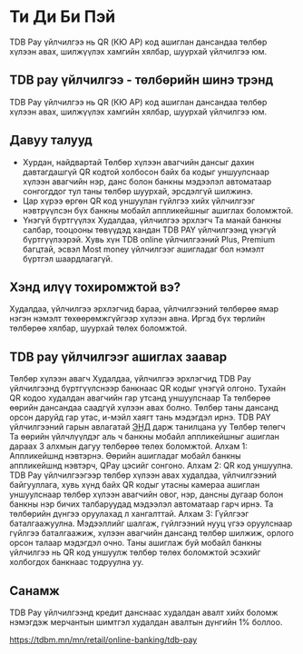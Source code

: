 # Ти Ди Би Пэй
TDB Pay үйлчилгээ нь QR (КЮ АР) код ашиглан дансандаа төлбөр хүлээн авах, шилжүүлэх хамгийн хялбар, шуурхай үйлчилгээ юм.
## TDB pay үйлчилгээ - төлбөрийн шинэ трэнд
TDB Pay үйлчилгээ нь QR (КЮ АР) код ашиглан дансандаа төлбөр хүлээн авах, шилжүүлэх хамгийн хялбар, шуурхай үйлчилгээ юм.
## Давуу талууд
* Хурдан, найдвартай
Төлбөр хүлээн авагчийн дансыг дахин давтагдашгүй QR кодтой холбосон байх ба кодыг уншуулснаар хүлээн авагчийн нэр, данс болон банкны мэдээлэл автоматаар сонгогддог тул таны төлбөр шуурхай, эрсдэлгүй шилжинэ.
* Цар хүрээ өргөн
QR код уншуулан гүйлгээ хийх үйлчилгээг нэвтрүүлсэн бүх банкны мобайл аппликейшныг ашиглах боломжтой.
* Үнэгүй бүртгүүлэх
Худалдаа, үйлчилгээ эрхлэгч Та манай банкны салбар, тооцооны төвүүдэд хандан TDB PAY үйлчилгээнд үнэгүй бүртгүүлээрэй.
Хувь хүн TDB online үйлчилгээний Plus, Premium багцтай, эсвэл Most money үйлчилгээг ашигладаг бол нэмэлт бүртгэл шаардлагагүй.
## Хэнд илүү тохиромжтой вэ?
Худалдаа, үйлчилгээ эрхлэгчид бараа, үйлчилгээний төлбөрөө ямар нэгэн нэмэлт төхөөрөмжгүйгээр хүлээн авна.
Иргэд бүх төрлийн төлбөрөө хялбар, шуурхай төлөх боломжтой.
## TDB pay үйлчилгээг ашиглах заавар
Төлбөр хүлээн авагч
Худалдаа, үйлчилгээ эрхлэгчид TDB Pay үйлчилгээнд бүртгүүлснээр банкнаас QR кодыг үнэгүй олгоно. Тухайн QR кодоо худалдан авагчийн гар утсанд уншуулснаар Та төлбөрөө өөрийн дансандаа саадгүй хүлээн авах болно. Төлбөр таны дансанд орсон даруйд гар утас, и-мэйл хаягт тань мэдэгдэл ирнэ.
TDB PAY үйлчилгээний гарын авлагатай [ЭНД](http://www.tdbm.mn/bundles/public/ebroch/tdbpay/brochure.html) дарж танилцана уу
Төлбөр төлөгч
Та өөрийн үйлчлүүлдэг аль ч банкны мобайл аппликейшныг ашиглан дараах 3 алхмын дагуу төлбөрөө төлөх боломжтой.
Алхам 1: Аппликейшнд нэвтэрнэ.
Өөрийн ашигладаг мобайл банкны аппликейшнд нэвтэрч, QPay цэсийг сонгоно.
Алхам 2: QR код уншуулна.
TDB Pay үйлчилгээгээр төлбөр хүлээн авах худалдаа, үйлчилгээний байгууллага, хувь хүнд байх QR кодыг утасны камераа ашиглан уншуулснаар төлбөр хүлээн авагчийн овог, нэр, дансны дугаар болон банкны нэр бичих талбаруудад мэдээлэл автоматаар гарч ирнэ. Та төлбөрийн дүнгээ оруулахад л хангалттай.
Алхам 3: Гүйлгээг баталгаажуулна.
Мэдээллийг шалгаж, гүйлгээний нууц үгээ оруулснаар гүйлгээ баталгаажиж, хүлээн авагчийн дансанд төлбөр шилжиж, орлого орсон талаар мэдэгдэл очно.
Таны ашиглаж буй мобайл банкны үйлчилгээ нь QR код уншуулж төлбөр төлөх боломжтой эсэхийг холбогдох банкнаас тодруулна уу.
## Санамж
TDB Pay үйлчилгээнд кредит данснаас худалдан авалт хийх боломж нэмэгдэж мерчантын шимтгэл худалдан авалтын дүнгийн 1% боллоо.

https://tdbm.mn/mn/retail/online-banking/tdb-pay